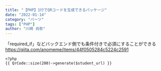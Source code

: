 ```yaml
---
title: "【PHP】1行でQRコードを生成できるパッケージ"
date: "2022-01-14"
category: "パーツ"
tags: ["PHP"]
author: "川崎 尚弥"
---
```


「required_if」などバックエンド側でも条件付きで必須にすることができる  
https://qiita.com/anomeme/items/44f0505284c5224c2591 

```php:title=text.php
<?php
{{ QrCode::size(200)->generate($student_url) }}
```
